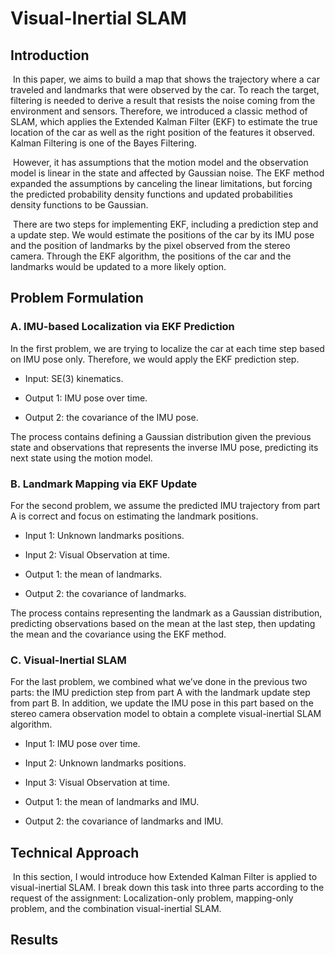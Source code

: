 # Visual-Inertial SLAM 

## Introduction

​	In this paper, we aims to build a map that shows the trajectory where a car traveled and landmarks that were observed by the car. To reach the target, filtering is needed to derive a result that resists the noise coming from the environment and sensors. Therefore, we introduced a classic method of SLAM, which applies the Extended Kalman Filter (EKF) to estimate the true location of the car as well as the right position of the features it observed. Kalman Filtering is one of the Bayes Filtering. 

​	However, it has assumptions that the motion model and the observation model is linear in the state and affected by Gaussian noise. The EKF method expanded the assumptions by canceling the linear limitations, but forcing the predicted probability density functions and updated probabilities density functions to be Gaussian. 

​	There are two steps for implementing EKF, including a prediction step and a update step. We would estimate the positions of the car by its IMU pose and the position of landmarks by the pixel observed from the stereo camera. Through the EKF algorithm, the positions of the car and the landmarks would be updated to a more likely option. 

## Problem Formulation

### A. IMU-based Localization via EKF Prediction

In the first problem, we are trying to localize the car at each time step based on IMU pose only. Therefore, we would apply the EKF prediction step.

* Input: SE(3) kinematics. 

* Output 1: IMU pose over time.

* Output 2: the covariance of the IMU pose.

The process contains defining a Gaussian distribution given the previous state and observations that represents the inverse IMU pose, predicting its next state using the motion model.

### B. Landmark Mapping via EKF Update

For the second problem, we assume the predicted IMU trajectory from part A is correct and focus on estimating the landmark positions. 

* Input 1: Unknown landmarks positions.

* Input 2: Visual Observation at time.

* Output 1: the mean of landmarks.

* Output 2: the covariance of landmarks.

The process contains representing the landmark as a Gaussian distribution, predicting observations based on the mean at the last step, then updating the mean and the covariance using the EKF method.

### C. Visual-Inertial SLAM

For the last problem, we combined what we’ve done in the previous two parts: the IMU prediction step from part A with the landmark update step from part B. In addition, we update the IMU pose in this part based on the stereo camera observation model to obtain a complete visual-inertial SLAM algorithm.

* Input 1: IMU pose over time.

* Input 2: Unknown landmarks positions. 

* Input 3: Visual Observation at time.

* Output 1: the mean of landmarks and IMU.

* Output 2: the covariance of landmarks and IMU.

## Technical Approach

​	In this section, I would introduce how Extended Kalman Filter is applied to visual-inertial SLAM. I break down this task into three parts according to the request of the assignment: Localization-only problem, mapping-only problem, and the combination visual-inertial SLAM. 





## Results

